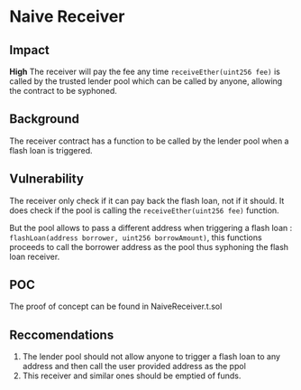 # Naive Receiver

## Impact

**High** The receiver will pay the fee any time `receiveEther(uint256 fee)` is called by the trusted lender pool which can be called by anyone, allowing the contract to be syphoned. 


## Background

The receiver contract has a function to be called by the lender pool when a flash loan is triggered.

## Vulnerability

The receiver only check if it can pay back the flash loan, not if it should. It does check if the pool is calling the `receiveEther(uint256 fee)` function.

But the pool allows to pass a different address when triggering a flash loan : `flashLoan(address borrower, uint256 borrowAmount)`, this functions proceeds to call the borrower address as the pool thus syphoning the flash loan receiver.


## POC

The proof of concept can be found in NaiveReceiver.t.sol

## Reccomendations

1. The lender pool should not allow anyone to trigger a flash loan to any address and then call the user provided address as the ppol
2. This receiver and similar ones should be emptied of funds.
   
